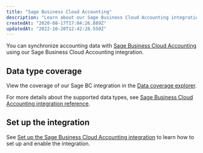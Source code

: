 ```yaml
---
title: "Sage Business Cloud Accounting"
description: "Learn about our Sage Business Cloud Accounting integration."
createdAt: "2020-08-17T17:04:26.889Z"
updatedAt: "2022-10-20T12:42:28.550Z"
---
```


You can synchronize accounting data with <a className="external" href="https://www.sage.com/en-gb/sage-business-cloud/accounting/" target="_blank">Sage Business Cloud Accounting</a> using our Sage Business Cloud Accounting integration.

## Data type coverage

View the coverage of our Sage BC integration in the <a className="external" href="https://knowledge.codat.io/supported-features/accounting?view=tab-by-integration&integrationKey=tgff" target="_blank">Data coverage explorer</a>.

For more details about the supported data types, see [Sage Business Cloud Accounting integration reference](https://docs.codat.io/docs/accounting-sagebusinesscloud-reference).

## Set up the integration

See [Set up the Sage Business Cloud Accounting integration](https://docs.codat.io/docs/accounting-sagebusinesscloud-setup) to learn how to set up and enable the integration.
